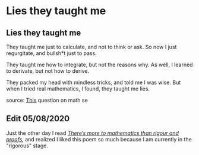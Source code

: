 # Lies they taught me

## Lies they taught me

They taught me just to calculate, and not to think or ask. So now I just regurgitate, and bullsh\*t just to pass.

They taught me how to integrate, but not the reasons why. As well, I learned to derivate, but not how to derive.

They packed my head with mindless tricks, and told me I was wise. But when I tried real mathematics, I found, they taught me lies.

source: [This](https://math.stackexchange.com/questions/1844354/what-is-the-correct-way-to-self-learn-from-a-textbook) question on math se

## Edit 05/08/2020

Just the other day I read [_There’s more to mathematics than rigour and proofs_](https://terrytao.wordpress.com/career-advice/theres-more-to-mathematics-than-rigour-and-proofs/)_,_ and realized I liked this poem so much because I am currently in the "rigorous" stage.


